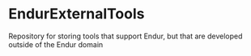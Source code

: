 # EndurExternalTools
Repository for storing tools that support Endur, but that are developed outside of the Endur domain

